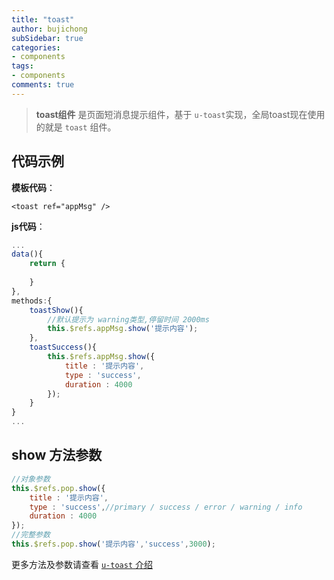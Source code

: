 ```yaml
---
title: "toast"
author: bujichong
subSidebar: true
categories:
- components
tags:
- components
comments: true
---
```


>**toast组件** 是页面短消息提示组件，基于 `u-toast`实现，全局toast现在使用的就是 `toast` 组件。

## 代码示例

**模板代码**：

```vue
<toast ref="appMsg" />
```

**js代码**：

```javascript
...
data(){
    return {
        
    }
},
methods:{
    toastShow(){
        //默认提示为 warning类型,停留时间 2000ms
        this.$refs.appMsg.show('提示内容'); 
    },
	toastSuccess(){
        this.$refs.appMsg.show({
            title : '提示内容',
            type : 'success',
            duration : 4000
        });
    }
}
...
```

## show 方法参数

```javascript
//对象参数
this.$refs.pop.show({
	title : '提示内容',
	type : 'success',//primary / success / error / warning / info
	duration : 4000
});
//完整参数
this.$refs.pop.show('提示内容','success',3000);
```

更多方法及参数请查看 [`u-toast` 介绍](https://www.uviewui.com/components/toast.html)


